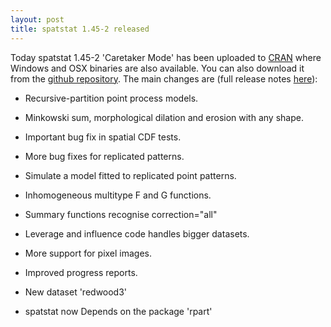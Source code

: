 ```yaml
---
layout: post
title: spatstat 1.45-2 released
---
```


Today spatstat 1.45-2 'Caretaker Mode' has been uploaded to
[CRAN](http://www.cran.r-project.org/web/packages/spatstat/) where
Windows and OSX binaries are also available. You can also download it
from the [github
repository](https://github.com/spatstat/spatstat/releases/tag/v1.45-2).
The main changes are (full release notes
[here](releasenotes/spatstat-1.45-2.html)):

* Recursive-partition point process models.

* Minkowski sum, morphological dilation and erosion with any shape.

* Important bug fix in spatial CDF tests.

* More bug fixes for replicated patterns.

* Simulate a model fitted to replicated point patterns.

* Inhomogeneous multitype F and G functions.

* Summary functions recognise correction="all"

* Leverage and influence code handles bigger datasets.

* More support for pixel images.

* Improved progress reports.

* New dataset 'redwood3'

* spatstat now Depends on the package 'rpart'
